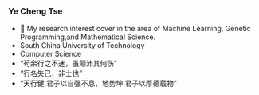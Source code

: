 ### Ye Cheng Tse 
- 🔭 My research interest cover in the area of Machine Learning, Genetic Programming,and Mathematical Science.
- South China University of Technology  
- Computer Science
- “苟余行之不迷，虽颠沛其何伤”
- “行名失己，非士也”
- “天行健 君子以自强不息，地势坤 君子以厚德载物”
  
  

